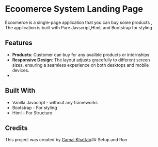 # Ecoomerce System Landing Page
Ecoomerce is a single-page application that you can buy some products , The application is built with Pure Javscript,Html, and Bootstrap for styling.

## Features

- **Products**: Customer can buy for any availble products or internships.
- **Responsive Design**: The layout adjusts gracefully to different screen sizes, ensuring a seamless experience on both desktops and mobile devices.
- 
## Built With

-  Vanilla Javacript -  without any frameworks
- Bootstrap - For styling
- Html - For Structure


## Credits

This project was created by [Gamal Khattab](https://github.com/gamal-hanafi)## Setup and Run
